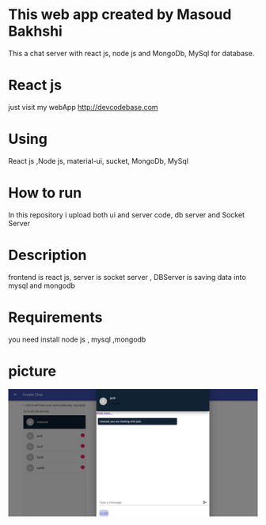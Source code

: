 # This web app created by Masoud Bakhshi

This a chat server with react js, node js and MongoDb, MySql for database.

# React js

just visit my webApp http://devcodebase.com

# Using

React js ,Node js, material-ui, sucket, MongoDb, MySql

# How to run

In this repository i upload both ui and server code, db server and Socket Server

# Description

frontend is react js, server is socket server , DBServer is saving data into mysql and mongodb

# Requirements

you need install node js , mysql ,mongodb

# picture

![chat-server](https://github.com/DeveloperCodeBase/chat-server/blob/main/chat-Server.png)
